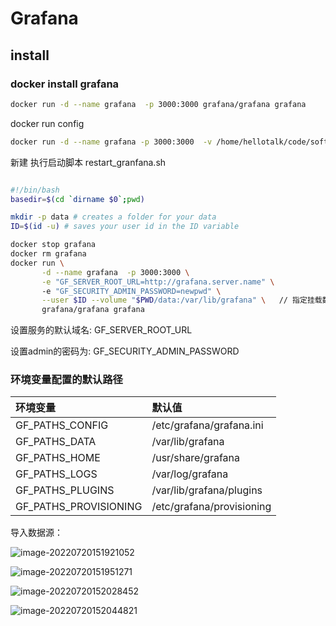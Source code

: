 # Grafana

## install

### docker install grafana

```sh
docker run -d --name grafana  -p 3000:3000 grafana/grafana grafana
```

docker run config

```sh
docker run -d --name grafana -p 3000:3000  -v /home/hellotalk/code/soft/grafana/grafana.ini:/etc/grafana/grafana.ini grafana/grafana grafana
```



新建 执行启动脚本 restart_granfana.sh  

```sh

#!/bin/bash
basedir=$(cd `dirname $0`;pwd)

mkdir -p data # creates a folder for your data
ID=$(id -u) # saves your user id in the ID variable

docker stop grafana
docker rm grafana
docker run \
       -d --name grafana  -p 3000:3000 \
       -e "GF_SERVER_ROOT_URL=http://grafana.server.name" \    
       -e "GF_SECURITY_ADMIN_PASSWORD=newpwd" \
       --user $ID --volume "$PWD/data:/var/lib/grafana" \   // 指定挂载数据文件
       grafana/grafana grafana
```



设置服务的默认域名: GF_SERVER_ROOT_URL

设置admin的密码为:  GF_SECURITY_ADMIN_PASSWORD

### 环境变量配置的默认路径

| 环境变量              | 默认值                    |
| :-------------------- | :------------------------ |
| GF_PATHS_CONFIG       | /etc/grafana/grafana.ini  |
| GF_PATHS_DATA         | /var/lib/grafana          |
| GF_PATHS_HOME         | /usr/share/grafana        |
| GF_PATHS_LOGS         | /var/log/grafana          |
| GF_PATHS_PLUGINS      | /var/lib/grafana/plugins  |
| GF_PATHS_PROVISIONING | /etc/grafana/provisioning |



导入数据源：

![image-20220720151921052](/home/hellotalk/snap/typora/57/.config/Typora/typora-user-images/image-20220720151921052.png)

![image-20220720151951271](/home/hellotalk/snap/typora/57/.config/Typora/typora-user-images/image-20220720151951271.png)

![image-20220720152028452](/home/hellotalk/snap/typora/57/.config/Typora/typora-user-images/image-20220720152028452.png)

![image-20220720152044821](/home/hellotalk/snap/typora/57/.config/Typora/typora-user-images/image-20220720152044821.png)
